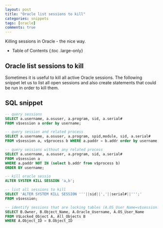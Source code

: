 ```yaml
---
layout: post
title: "Oracle list sessions to kill"
categories: snippets
tags: [oracle]
comments: true
---
```

Killing sessions in Oracle - the nice way.

- Table of Contents
{:toc .large-only}

## Oracle list sessions to kill

Sometimes it is useful to kill all active Oracle sessions. The following
snippet let us to list all open sessions and also create statements that
could be run in order to kill them.  

## SQL snippet

```sql
-- query sessions
SELECT a.username, a.osuser, a.program, sid, a.serial#
FROM v$session a order by username;

-- query session and related process
SELECT a.username, a.osuser, a.program, spid,module, sid, a.serial#
FROM v$session a, v$process b WHERE a.paddr = b.addr order by username;

-- query sessions without any related process
SELECT a.username, a.osuser, a.program, sid, a.serial#
FROM v$session a
WHERE a.paddr NOT IN (select b.addr from v$process b)
ORDER BY username;

-- kill oracle sessio
ALTER SYSTEM KILL SESSION 'a,b';

-- list all sessions to kill
SELECT 'ALTER SYSTEM KILL SESSION '''||sid||','||serial#||''';'
FROM v$session;

-- identify sessions that are locking tables (A.OS_User_Name=v$session.username)
SELECT B.Owner, B.Object_Name, A.Oracle_Username, A.OS_User_Name
FROM V$Locked_Object A, All_Objects B
WHERE A.Object_ID = B.Object_ID
```
